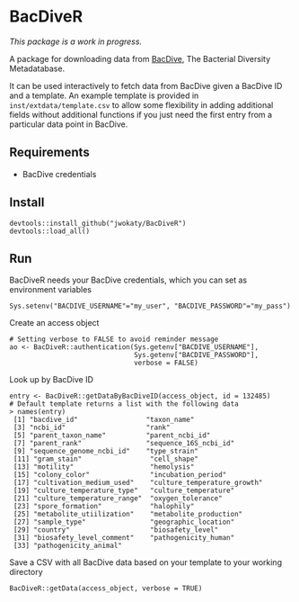 # BacDiveR

*This package is a work in progress.*

A package for downloading data from [BacDive](https://bacdive.dsmz.de/), The
Bacterial Diversity Metadatabase.

It can be used interactively to fetch data from BacDive given a BacDive ID and
a template. An example template is provided in `inst/extdata/template.csv` to
allow some flexibility in adding additional fields without additional
functions if you just need the first entry from a particular data point in
BacDive.

## Requirements

* BacDive credentials

## Install

    devtools::install_github("jwokaty/BacDiveR")
    devtools::load_all()

## Run

BacDiveR needs your BacDive credentials, which you can set as environment
variables

    Sys.setenv("BACDIVE_USERNAME"="my_user", "BACDIVE_PASSWORD"="my_pass")

Create an access object

    # Setting verbose to FALSE to avoid reminder message
    ao <- BacDiveR::authentication(Sys.getenv["BACDIVE_USERNAME"],
                                   Sys.getenv["BACDIVE_PASSWORD"],
                                   verbose = FALSE)

Look up by BacDive ID

    entry <- BacDiveR::getDataByBacDiveID(access_object, id = 132485)
    # Default template returns a list with the following data
    > names(entry)
     [1] "bacdive_id"                 "taxon_name"                
     [3] "ncbi_id"                    "rank"                      
     [5] "parent_taxon_name"          "parent_ncbi_id"            
     [7] "parent_rank"                "sequence_16S_ncbi_id"      
     [9] "sequence_genome_ncbi_id"    "type_strain"               
     [11] "gram_stain"                 "cell_shape"                
     [13] "motility"                   "hemolysis"                 
     [15] "colony_color"               "incubation_period"         
     [17] "cultivation_medium_used"    "culture_temperature_growth"
     [19] "culture_temperature_type"   "culture_temperature"       
     [21] "culture_temperature_range"  "oxygen_tolerance"          
     [23] "spore_formation"            "halophily"                 
     [25] "metabolite_utiilization"    "metabolite_production"     
     [27] "sample_type"                "geographic_location"       
     [29] "country"                    "biosafety_level"           
     [31] "biosafety_level_comment"    "pathogenicity_human"       
     [33] "pathogenicity_animal"

Save a CSV with all BacDive data based on your template to your working
directory

    BacDiveR::getData(access_object, verbose = TRUE)
